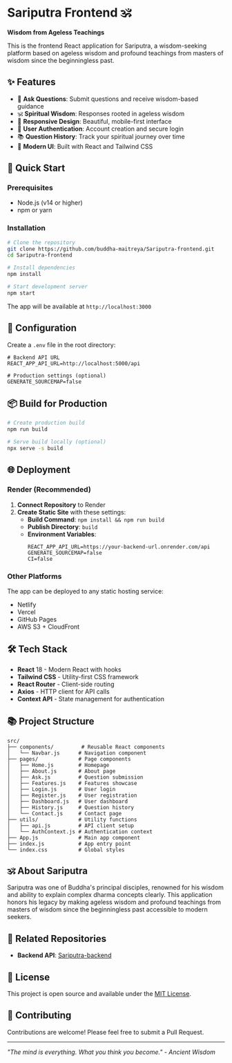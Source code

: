 # Sariputra Frontend 🕉️

**Wisdom from Ageless Teachings**

This is the frontend React application for Sariputra, a wisdom-seeking platform based on ageless wisdom and profound teachings from masters of wisdom since the beginningless past.

## ✨ Features

- 🎯 **Ask Questions**: Submit questions and receive wisdom-based guidance
- 🕉️ **Spiritual Wisdom**: Responses rooted in ageless wisdom
- 📱 **Responsive Design**: Beautiful, mobile-first interface
- 🔐 **User Authentication**: Account creation and secure login
- 📚 **Question History**: Track your spiritual journey over time
- 🎨 **Modern UI**: Built with React and Tailwind CSS

## 🚀 Quick Start

### Prerequisites
- Node.js (v14 or higher)
- npm or yarn

### Installation

```bash
# Clone the repository
git clone https://github.com/buddha-maitreya/Sariputra-frontend.git
cd Sariputra-frontend

# Install dependencies
npm install

# Start development server
npm start
```

The app will be available at `http://localhost:3000`

## 🔧 Configuration

Create a `.env` file in the root directory:

```env
# Backend API URL
REACT_APP_API_URL=http://localhost:5000/api

# Production settings (optional)
GENERATE_SOURCEMAP=false
```

## 📦 Build for Production

```bash
# Create production build
npm run build

# Serve build locally (optional)
npx serve -s build
```

## 🌐 Deployment

### Render (Recommended)

1. **Connect Repository** to Render
2. **Create Static Site** with these settings:
   - **Build Command**: `npm install && npm run build`
   - **Publish Directory**: `build`
   - **Environment Variables**:
     ```
     REACT_APP_API_URL=https://your-backend-url.onrender.com/api
     GENERATE_SOURCEMAP=false
     CI=false
     ```

### Other Platforms

The app can be deployed to any static hosting service:
- Netlify
- Vercel
- GitHub Pages
- AWS S3 + CloudFront

## 🛠️ Tech Stack

- **React** 18 - Modern React with hooks
- **Tailwind CSS** - Utility-first CSS framework
- **React Router** - Client-side routing
- **Axios** - HTTP client for API calls
- **Context API** - State management for authentication

## 📚 Project Structure

```
src/
├── components/         # Reusable React components
│   └── Navbar.js      # Navigation component
├── pages/             # Page components
│   ├── Home.js        # Homepage
│   ├── About.js       # About page
│   ├── Ask.js         # Question submission
│   ├── Features.js    # Features showcase
│   ├── Login.js       # User login
│   ├── Register.js    # User registration
│   ├── Dashboard.js   # User dashboard
│   ├── History.js     # Question history
│   └── Contact.js     # Contact page
├── utils/             # Utility functions
│   ├── api.js         # API client setup
│   └── AuthContext.js # Authentication context
├── App.js             # Main app component
├── index.js           # App entry point
└── index.css          # Global styles
```

## 🕉️ About Sariputra

Sariputra was one of Buddha's principal disciples, renowned for his wisdom and ability to explain complex dharma concepts clearly. This application honors his legacy by making ageless wisdom and profound teachings from masters of wisdom since the beginningless past accessible to modern seekers.

## 🔗 Related Repositories

- **Backend API**: [Sariputra-backend](https://github.com/buddha-maitreya/Sariputra-backend)

## 📄 License

This project is open source and available under the [MIT License](LICENSE).

## 🙏 Contributing

Contributions are welcome! Please feel free to submit a Pull Request.

---

*"The mind is everything. What you think you become." - Ancient Wisdom*